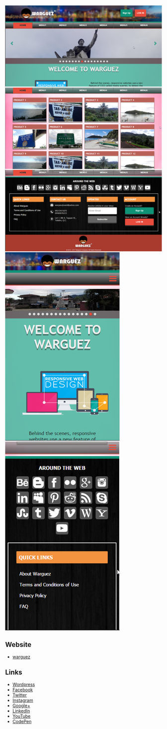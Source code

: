 ![](https://raw.githubusercontent.com/jovanidash21/warguez/master/warguez/Images/Screenshots/1.png)
![](https://raw.githubusercontent.com/jovanidash21/warguez/master/warguez/Images/Screenshots/2.png)
![](https://raw.githubusercontent.com/jovanidash21/warguez/master/warguez/Images/Screenshots/3.png)
![](https://raw.githubusercontent.com/jovanidash21/warguez/master/warguez/Images/Screenshots/4.png)
![](https://raw.githubusercontent.com/jovanidash21/warguez/master/warguez/Images/Screenshots/5.png)

## Website
- [warguez](http://warguez.cpecareer.com/)

## Links
- [Wordpress](https://jovaniwarguez.wordpress.com/)
- [Facebook](https://facebook.com/jovani.cadornawarguez)
- [Twitter](https://twitter.com/jovanidash21)
- [Instagram](https://www.instagram.com/jovanidash21/)
- [Google+](https://plus.google.com/u/0/104385173780051504413)
- [LinkedIn](https://www.linkedin.com/in/jovani-warguez-827a8a11b?trk=nav_responsive_tab_profile_pic)
- [YouTube](https://www.youtube.com/channel/UCNiVxhbJ6Ku9keIjkQX3RRQ)
- [CodePen](http://codepen.io/jovanidash21/)
